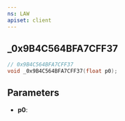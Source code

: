 ```yaml
---
ns: LAW
apiset: client
---
```

## _0x9B4C564BFA7CFF37

```c
// 0x9B4C564BFA7CFF37
void _0x9B4C564BFA7CFF37(float p0);
```


## Parameters
* **p0**:



